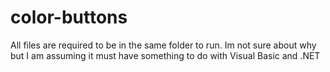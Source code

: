 # color-buttons

All files are required to be in the same folder to run. Im not sure about why but I am assuming it must have something to do with Visual Basic and .NET
